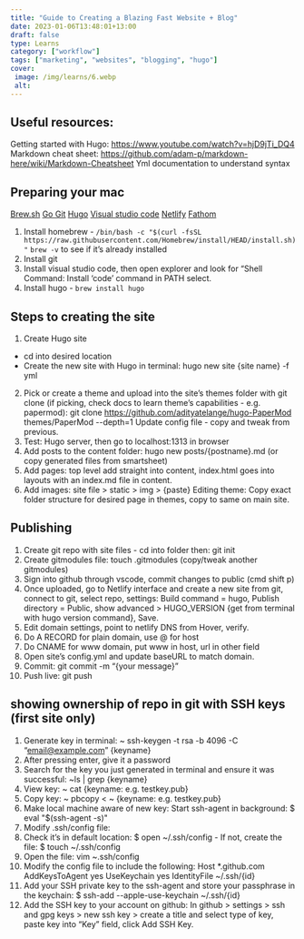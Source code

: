 ```yaml
---
title: "Guide to Creating a Blazing Fast Website + Blog"
date: 2023-01-06T13:48:01+13:00
draft: false
type: Learns
category: ["workflow"]
tags: ["marketing", "websites", "blogging", "hugo"]
cover: 
 image: /img/learns/6.webp
 alt: 
---
```


## Useful resources: 
Getting started with Hugo: https://www.youtube.com/watch?v=hjD9jTi_DQ4
Markdown cheat sheet: https://github.com/adam-p/markdown-here/wiki/Markdown-Cheatsheet
Yml documentation to understand syntax

## Preparing your mac
<a href="https://brew.sh">Brew.sh</a>
<a href="https://go.dev/doc/install">Go
<a href="https://git-scm.com/book/en/v2/Getting-Started-Installing-Git">Git</a>
<a href="https://gohugo.io">Hugo</a>
<a href="https://code.visualstudio.com/download">Visual studio code</a>
<a href="https://www.netlify.com">Netlify</a>
<a href="https://usefathom.com">Fathom</a>

1. Install homebrew - `/bin/bash -c "$(curl -fsSL https://raw.githubusercontent.com/Homebrew/install/HEAD/install.sh)"`
`brew -v` to see if it’s already installed
2. Install git
3. Install visual studio code, then open explorer and look for “Shell Command: Install ‘code’ command in PATH select. 
4. Install hugo - `brew install hugo`

## Steps to creating the site 
1. Create Hugo site 
- cd into desired location
- Create the new site with Hugo in terminal: hugo new site {site name} -f yml
2. Pick or create a theme and upload into the site’s themes folder with git clone (if picking, check docs to learn theme’s capabilities - e.g. papermod): git clone https://github.com/adityatelange/hugo-PaperMod themes/PaperMod --depth=1
Update config file - copy and tweak from previous.
3. Test: Hugo server, then go to localhost:1313 in browser
4. Add posts to the content folder: hugo new posts/{postname}.md (or copy generated files from smartsheet)
5. Add pages: top level add straight into content, index.html goes into layouts with an index.md file in content.  
6. Add images: site file > static > img > {paste}
Editing theme: Copy exact folder structure for desired page in themes, copy to same on main site.

## Publishing
1. Create git repo with site files - cd into folder then: git init
2. Create gitmodules file: touch .gitmodules (copy/tweak another gitmodules)
3. Sign into github through vscode, commit changes to public (cmd shift p)
4. Once uploaded, go to Netlify interface and create a new site from git, connect to git, select repo, settings: Build command = hugo, Publish directory = Public, show advanced > HUGO_VERSION {get from terminal with hugo version command}, Save. 
5. Edit domain settings, point to netlify DNS from Hover, verify. 
6. Do A RECORD for plain domain, use @ for host
7. Do CNAME for www domain, put www in host, url in other field
8. Open site’s config.yml and update baseURL to match domain.
9. Commit: git commit -m “{your message}”
10. Push live: git push

## showing ownership of repo in git with SSH keys (first site only)
1. Generate key in terminal: ~ ssh-keygen -t rsa -b 4096 -C “email@example.com” {keyname} 
2. After pressing enter, give it a password
3. Search for the key you just generated in terminal and ensure it was successful: ~ls | grep {keyname} 
4. View key: ~ cat {keyname: e.g. testkey.pub}
6. Copy key:  ~ pbcopy < ~ {keyname: e.g. testkey.pub}
7. Make local machine aware of new key: Start ssh-agent in background: $ eval "$(ssh-agent -s)" 
7. Modify .ssh/config file:
8. Check it’s in default location: $ open ~/.ssh/config - If not, create the file: $ touch ~/.ssh/config
9. Open the file: vim ~.ssh/config
10. Modify the config file to include the following: 
Host *.github.com
  AddKeysToAgent yes
  UseKeychain yes
  IdentityFile ~/.ssh/{id}
11. Add your SSH private key to the ssh-agent and store your passphrase in the keychain: $ ssh-add --apple-use-keychain ~/.ssh/{id}
12. Add the SSH key to your account on github: In github > settings > ssh and gpg keys > new ssh key > create a title and select type of key, paste key into “Key” field, click Add SSH Key.

